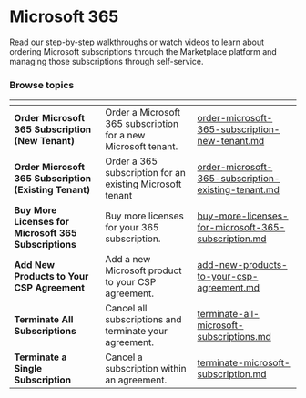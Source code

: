 # Microsoft 365

Read our step-by-step walkthroughs or watch videos to learn about ordering Microsoft subscriptions through the Marketplace platform and managing those subscriptions through self-service.

### Browse topics <a href="#browse-topics" id="browse-topics"></a>

<table data-card-size="large" data-view="cards"><thead><tr><th></th><th></th><th data-hidden data-card-target data-type="content-ref"></th></tr></thead><tbody><tr><td><strong>Order Microsoft 365 Subscription (New Tenant)</strong></td><td>Order a Microsoft 365 subscription for a new Microsoft tenant.</td><td><a href="order-microsoft-365-subscription-new-tenant.md">order-microsoft-365-subscription-new-tenant.md</a></td></tr><tr><td><strong>Order Microsoft 365 Subscription (Existing Tenant)</strong></td><td>Order a 365 subscription for an existing Microsoft tenant</td><td><a href="order-microsoft-365-subscription-existing-tenant.md">order-microsoft-365-subscription-existing-tenant.md</a></td></tr><tr><td><strong>Buy More Licenses for Microsoft 365 Subscriptions</strong></td><td>Buy more licenses for your 365 subscription.</td><td><a href="buy-more-licenses-for-microsoft-365-subscription.md">buy-more-licenses-for-microsoft-365-subscription.md</a></td></tr><tr><td><strong>Add New Products to Your CSP Agreement</strong></td><td>Add a new Microsoft product to your CSP agreement. </td><td><a href="add-new-products-to-your-csp-agreement.md">add-new-products-to-your-csp-agreement.md</a></td></tr><tr><td><strong>Terminate All Subscriptions</strong></td><td>Cancel all subscriptions and terminate your agreement.</td><td><a href="terminate-all-microsoft-subscriptions.md">terminate-all-microsoft-subscriptions.md</a></td></tr><tr><td><strong>Terminate a Single Subscription</strong></td><td>Cancel a subscription within an agreement. </td><td><a href="terminate-microsoft-subscription.md">terminate-microsoft-subscription.md</a></td></tr></tbody></table>
